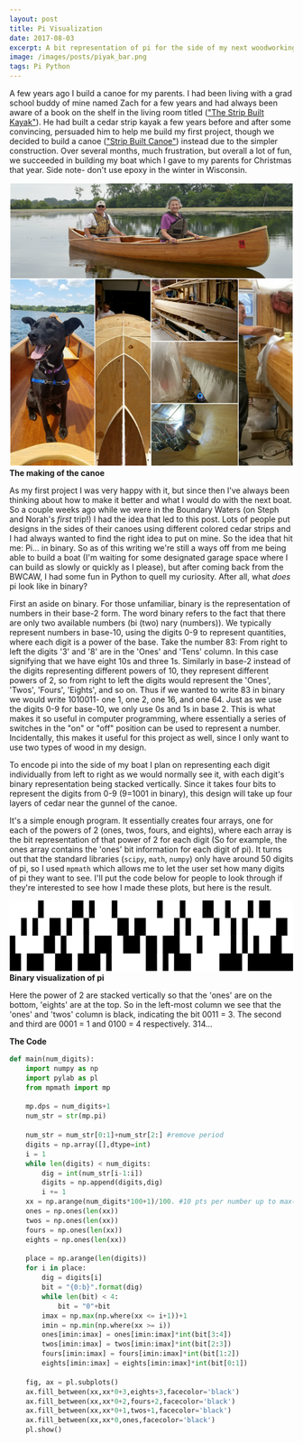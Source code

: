 ```yaml
---
layout: post
title: Pi Visualization
date: 2017-08-03
excerpt: A bit representation of pi for the side of my next woodworking project.
image: /images/posts/piyak_bar.png
tags: Pi Python
---
```


A few years ago I build a canoe for my parents. I had been living with a grad school buddy of mine named Zach for a few years and had always been aware of a book on the shelf in the living room titled (["The Strip Built Kayak"](https://www.amazon.com/Strip-Built-Sea-Kayak-Rugged-Beautiful/dp/007057989X/ref=sr_1_1?s=books&ie=UTF8&qid=1501772261&sr=1-1&keywords=strip+kayak)). He had built a cedar strip kayak a few years before and after some convincing, persuaded him to help me build my first project, though we decided to build a canoe (["Strip Built Canoe"](https://www.amazon.com/Strip-Built-Canoe-beautiful-lightweight/dp/1419660780)) instead due to the simpler construction. Over several months, much frustration, but overall a lot of fun, we succeeded in building my boat which I gave to my parents for Christmas that year. Side note- don't use epoxy in the winter in Wisconsin.

![image](/images/posts/piyak_canoe_collage.png)
**The making of the canoe**

As my first project I was very happy with it, but since then I've always been thinking about how to make it better and what I would do with the next boat. So a couple weeks ago while we were in the Boundary Waters (on Steph and Norah's *first* trip!) I had the idea that led to this post. Lots of people put designs in the sides of their canoes using different colored cedar strips and I had always wanted to find the right idea to put on mine. So the idea that hit me: Pi... in binary. So as of this writing we're still a ways off from me being able to build a boat (I'm waiting for some designated garage space where I can build as slowly or quickly as I please), but after coming back from the BWCAW, I had some fun in Python to quell my curiosity. After all, what *does* pi look like in binary?

First an aside on binary. For those unfamiliar, binary is the representation of numbers in their base-2 form. The word binary refers to the fact that there are only two available numbers (bi (two) nary (numbers)). We typically represent numbers in base-10, using the digits 0-9 to represent quantities, where each digit is a power of the base. Take the number 83: From right to left the digits '3' and '8' are in the 'Ones' and 'Tens' column. In this case signifying that we have eight 10s and three 1s. Similarly in base-2 instead of the digits representing different powers of 10, they represent different powers of 2, so from right to left the digits would represent the 'Ones', 'Twos', 'Fours', 'Eights', and so on. Thus if we wanted to write 83 in binary we would write 1010011- one 1, one 2, one 16, and one 64. Just as we use the digits 0-9 for base-10, we only use 0s and 1s in base 2. This is what makes it so useful in computer programming, where essentially a series of switches in the "on" or "off" position can be used to represent a number. Incidentally, this makes it useful for this project as well, since I only want to use two types of wood in my design.

To encode pi into the side of my boat I plan on representing each digit individually from left to right as we would normally see it, with each digit's binary representation being stacked vertically. Since it takes four bits to represent the digits from 0-9 (9=1001 in binary), this design will take up four layers of cedar near the gunnel of the canoe.

It's a simple enough program. It essentially creates four arrays, one for each of the powers of 2 (ones, twos, fours, and eights), where each array is the bit representation of that power of 2 for each digit (So for example, the ones array contains the 'ones' bit information for each digit of pi). It turns out that the standard libraries (`scipy`, `math`, `numpy`) only have around 50 digits of pi, so I used `mpmath` which allows me to let the user set how many digits of pi they want to see. I'll put the code below for people to look through if they're interested to see how I made these plots, but here is the result.

![image](/images/posts/piyak_bar.png)
**Binary visualization of pi**

Here the power of 2 are stacked vertically so that the 'ones' are on the bottom, 'eights' are at the top. So in the left-most column we see that the 'ones' and 'twos' column is black, indicating the bit 0011 = 3. The second and third are 0001 = 1 and 0100 = 4 respectively. 314...

**The Code**

```py
def main(num_digits):
    import numpy as np
    import pylab as pl
    from mpmath import mp

    mp.dps = num_digits+1
    num_str = str(mp.pi)

    num_str = num_str[0:1]+num_str[2:] #remove period
    digits = np.array([],dtype=int)
    i = 1
    while len(digits) < num_digits:
        dig = int(num_str[i-1:i])
        digits = np.append(digits,dig)
        i += 1
    xx = np.arange(num_digits*100+1)/100. #10 pts per number up to max(digits+1)
    ones = np.ones(len(xx))
    twos = np.ones(len(xx))
    fours = np.ones(len(xx))
    eights = np.ones(len(xx))

    place = np.arange(len(digits))
    for i in place:
        dig = digits[i]
        bit = "{0:b}".format(dig)
        while len(bit) < 4:
            bit = "0"+bit
        imax = np.max(np.where(xx <= i+1))+1
        imin = np.min(np.where(xx >= i))
        ones[imin:imax] = ones[imin:imax]*int(bit[3:4])
        twos[imin:imax] = twos[imin:imax]*int(bit[2:3])
        fours[imin:imax] = fours[imin:imax]*int(bit[1:2])
        eights[imin:imax] = eights[imin:imax]*int(bit[0:1])

    fig, ax = pl.subplots()
    ax.fill_between(xx,xx*0+3,eights+3,facecolor='black')
    ax.fill_between(xx,xx*0+2,fours+2,facecolor='black')
    ax.fill_between(xx,xx*0+1,twos+1,facecolor='black')
    ax.fill_between(xx,xx*0,ones,facecolor='black')
    pl.show()    
```
